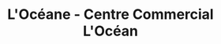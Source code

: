 ---
title: "L'Océane - Centre Commercial L'Océan"
url: /tarnos/loceane-centre-commercial-locean/
shop: Zeitungen
---